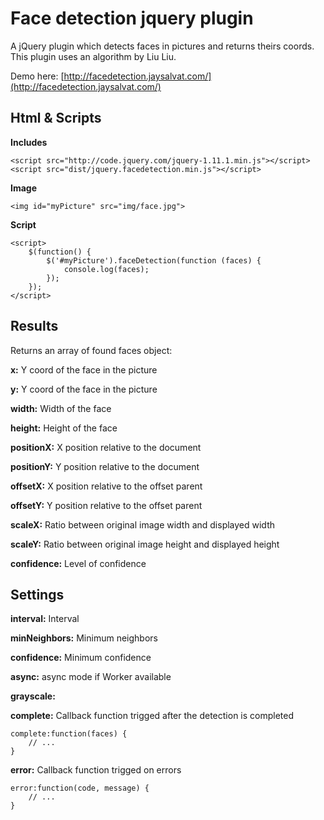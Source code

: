 
Face detection jquery plugin
============================

A jQuery plugin which detects faces in pictures and returns theirs coords.
This plugin uses an algorithm by Liu Liu.

Demo here:
[http://facedetection.jaysalvat.com/](http://facedetection.jaysalvat.com/)

Html & Scripts
--------------

**Includes**

	<script src="http://code.jquery.com/jquery-1.11.1.min.js"></script> 
	<script src="dist/jquery.facedetection.min.js"></script> 

**Image**

	<img id="myPicture" src="img/face.jpg">

**Script**

	<script>
		$(function() {
   			$('#myPicture').faceDetection(function (faces) {
				console.log(faces);    
			});
		});
	</script> 

Results
-------

Returns an array of found faces object:

**x:** Y coord of the face in the picture

**y:** Y coord of the face in the picture

**width:** Width of the face

**height:** Height of the face

**positionX:** X position relative to the document

**positionY:** Y position relative to the document

**offsetX:** X position relative to the offset parent

**offsetY:** Y position relative to the offset parent

**scaleX:** Ratio between original image width and displayed width

**scaleY:** Ratio between original image height and displayed height

**confidence:** Level of confidence

Settings
--------

**interval:** Interval

**minNeighbors:** Minimum neighbors

**confidence:** Minimum confidence

**async:** async mode if Worker available

**grayscale:** 

**complete:** Callback function trigged after the detection is completed

	complete:function(faces) {
		// ...
	}

**error:** Callback function trigged on errors

	error:function(code, message) {
		// ...
	}
